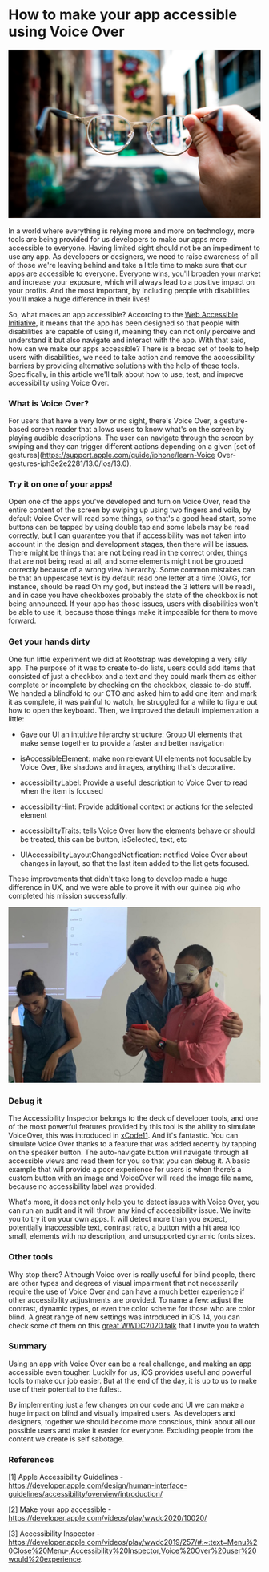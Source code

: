 # How to make your app accessible using Voice Over

![](https://github.com/rootstrap/blog/blob/voice-over/content/images/glasses.jpg)

In a world where everything is relying more and more on technology, more tools are being provided for us developers to make our apps more accessible to everyone. Having limited sight should not be an impediment to use any app. As developers or designers, we need to raise awareness of all of those we're leaving behind and take a little time to make sure that our apps are accessible to everyone. Everyone wins, you'll broaden your market and increase your exposure, which will always lead to a positive impact on your profits. And the most important, by including people with disabilities you'll make a huge difference in their lives!

So, what makes an app accessible? According to the [Web Accessible Initiative](https://www.w3.org/WAI/fundamentals/accessibility-intro/), it means that the app has been designed so that people with disabilities are capable of using it, meaning they can not only perceive and understand it but also navigate and interact with the app. With that said, how can we make our apps accessible? There is a broad set of tools to help users with disabilities, we need to take action and remove the accessibility barriers by providing alternative solutions with the help of these tools. Specifically, in this article we'll talk about how to use, test, and improve accessibility using Voice Over.

### What is Voice Over?

For users that have a very low or no sight, there's Voice Over, a gesture-based screen reader that allows users to know what's on the screen by playing audible descriptions. The user can navigate through the screen by swiping and they can trigger different actions depending on a given [set of gestures](https://support.apple.com/guide/iphone/learn-Voice Over-gestures-iph3e2e2281/13.0/ios/13.0).

### Try it on one of your apps!

Open one of the apps you've developed and turn on Voice Over, read the entire content of the screen by swiping up using two fingers and voila, by default Voice Over will read some things, so that's a good head start, some buttons can be tapped by using double tap and some labels may be read correctly, but I can guarantee you that if accessibility was not taken into account in the design and development stages, then there will be issues. There might be things that are not being read in the correct order, things that are not being read at all, and some elements might not be grouped correctly because of a wrong view hierarchy. Some common mistakes can be that an uppercase text is by default read one letter at a time (OMG, for instance, should be read Oh my god, but instead the 3 letters will be read), and in case you have checkboxes probably the state of the checkbox is not being announced. If your app has those issues, users with disabilities won't be able to use it, because those things make it impossible for them to move forward.

### Get your hands dirty

One fun little experiment we did at Rootstrap was developing a very silly app. The purpose of it was to create to-do lists, users could add items that consisted of just a checkbox and a text and they could mark them as either complete or incomplete by checking on the checkbox, classic to-do stuff. We handed a blindfold to our CTO and asked him to add one item and mark it as complete, it was painful to watch, he struggled for a while to figure out how to open the keyboard. Then, we improved the default implementation a little:

- Gave our UI an intuitive hierarchy structure: Group UI elements that make sense together to provide a faster and better navigation

- isAccessibleElement: make non relevant UI elements not focusable by Voice Over, like shadows and images, anything that's decorative.

- accessibilityLabel: Provide a useful description to Voice Over to read when the item is focused

- accessibilityHint: Provide additional context or actions for the selected element

- accessibilityTraits: tells Voice Over how the elements behave or should be treated, this can be button, isSelected, text, etc

- UIAccessibilityLayoutChangedNotification: notified Voice Over about changes in layout, so that the last item added to the list gets focused. 


These improvements that didn't take long to develop made a huge difference in UX, and we were able to prove it with our guinea pig who completed his mission successfully.

![](https://github.com/rootstrap/blog/blob/voice-over/content/images/blindfold.jpg)

### Debug it

The Accessibility Inspector belongs to the deck of developer tools, and one of the most powerful features provided by this tool is the ability to simulate VoiceOver, this was introduced in [xCode11](https://developer.apple.com/videos/play/wwdc2019/257/#:~:text=Menu%20Close%20Menu-,Accessibility%20Inspector,Voice%20Over%20user%20would%20experience.). And it's fantastic. You can simulate Voice Over thanks to a feature that was added recently by tapping on the speaker button. The auto-navigate button will navigate through all accessible views and read them for you so that you can debug it. A basic example that will provide a poor experience for users is when there’s a custom button with an image and VoiceOver will read the image file name, because no accessibility label was provided.

What's more, it does not only help you to detect issues with Voice Over, you can run an audit and it will throw any kind of accessibility issue. We invite you to try it on your own apps. It will detect more than you expect, potentially inaccessible text, contrast ratio, a button with a hit area too small, elements with no description, and unsupported dynamic fonts sizes.


### Other tools

Why stop there? Although Voice over is really useful for blind people, there are other types and degrees of visual impairment that not necessarily require the use of Voice Over and can have a much better experience if other accessibility adjustments are provided. To name a few: adjust the contrast, dynamic types, or even the color scheme for those who are color blind. A great range of new settings was introduced in iOS 14, you can check some of them on this [great WWDC2020 talk](https://developer.apple.com/videos/play/wwdc2020/10020/) that I invite you to watch

### Summary

Using an app with Voice Over can be a real challenge, and making an app accessible even tougher. Luckily for us, iOS provides useful and powerful tools to make our job easier. But at the end of the day, it is up to us to make use of their potential to the fullest.

By implementing just a few changes on our code and UI we can make a huge impact on blind and visually impaired users. As developers and designers, together we should become more conscious, think about all our possible users and make it easier for everyone. Excluding people from the content we create is self sabotage.

### References

[1] Apple Accessibility Guidelines - https://developer.apple.com/design/human-interface-guidelines/accessibility/overview/introduction/

[2] Make your app accessible - https://developer.apple.com/videos/play/wwdc2020/10020/

[3] Accessibility Inspector - https://developer.apple.com/videos/play/wwdc2019/257/#:~:text=Menu%20Close%20Menu-,Accessibility%20Inspector,Voice%20Over%20user%20would%20experience.
 
 
